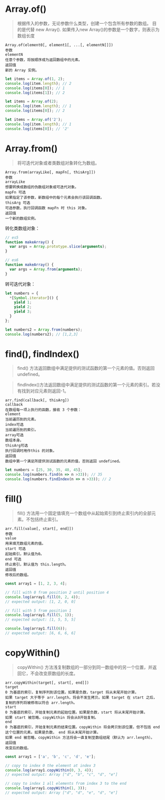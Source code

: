 # Array.of()
>根据传入的参数，无论参数什么类型，创建一个包含所有参数的数组。
>目的是代替 new Array().
>如果传入new Array()的参数是一个数字，则表示为数组长度
```
Array.of(element0[, element1[, ...[, elementN]]])
参数
elementN
任意个参数，将按顺序成为返回数组中的元素。
返回值
新的 Array 实例。
```

```js
let items = Array.of(1, 2);
console.log(item.length); // 2
console.log(items[0]); // 1
console.log(items[1]); // 2

let items = Array.of(2);
console.log(item.length); // 1
console.log(items[0]); // 2

let items = Array.of('2');
console.log(item.length); // 1
console.log(items[0]); // '2'
```

# Array.from()
>将可迭代对象或者类数组对象转化为数组。
```
Array.from(arrayLike[, mapFn[, thisArg]])
参数
arrayLike
想要转换成数组的伪数组对象或可迭代对象。
mapFn 可选
如果指定了该参数，新数组中的每个元素会执行该回调函数。
thisArg 可选
可选参数，执行回调函数 mapFn 时 this 对象。
返回值
一个新的数组实例。
```


转化类数组对象：
```js
// es5
function makeArray() {
  var args = Array.prototype.slice(arguments);
}

// es6
function makeArray() {
  var args = Array.from(arguments);
}
```
转可迭代对象：
```js
let numbers = {
  *[Symbol.iterator]() {
    yield 1;
    yield 2;
    yield 3;
  }
};

let numbers2 = Array.from(numbers);
console.log(numbers2); // [1,2,3]
```

# find(), findIndex()
>find() 方法返回数组中满足提供的测试函数的第一个元素的值。否则返回 undefined。

>findIndex()方法返回数组中满足提供的测试函数的第一个元素的索引。若没有找到对应元素则返回-1。
```参数
arr.find(callback[, thisArg])
callback
在数组每一项上执行的函数，接收 3 个参数：
element
当前遍历到的元素。
index可选
当前遍历到的索引。
array可选
数组本身。
thisArg可选
执行回调时用作this 的对象。
返回值
数组中第一个满足所提供测试函数的元素的值，否则返回 undefined。
```
```js
let numbers = [25, 30, 35, 40, 45];
console.log(numbers.find(n => n >33)); // 35
console.log(numbers.findIndex(n => n >33)); // 2
```

# fill()
>fill() 方法用一个固定值填充一个数组中从起始索引到终止索引内的全部元素。不包括终止索引。
```
arr.fill(value[, start[, end]])
参数
value
用来填充数组元素的值。
start 可选
起始索引，默认值为0。
end 可选
终止索引，默认值为 this.length。
返回值
修改后的数组。
```
```js
const array1 = [1, 2, 3, 4];

// fill with 0 from position 2 until position 4
console.log(array1.fill(0, 2, 4));
// expected output: [1, 2, 0, 0]

// fill with 5 from position 1
console.log(array1.fill(5, 1));
// expected output: [1, 5, 5, 5]

console.log(array1.fill(6));
// expected output: [6, 6, 6, 6]
```

# copyWithin()
>copyWithin() 方法浅复制数组的一部分到同一数组中的另一个位置，并返回它，不会改变原数组的长度。

```
arr.copyWithin(target[, start[, end]])
target
0 为基底的索引，复制序列到该位置。如果是负数，target 将从末尾开始计算。
如果 target 大于等于 arr.length，将会不发生拷贝。如果 target 在 start 之后，复制的序列将被修改以符合 arr.length。
start
0 为基底的索引，开始复制元素的起始位置。如果是负数，start 将从末尾开始计算。
如果 start 被忽略，copyWithin 将会从0开始复制。
end
0 为基底的索引，开始复制元素的结束位置。copyWithin 将会拷贝到该位置，但不包括 end 这个位置的元素。如果是负数， end 将从末尾开始计算。
如果 end 被忽略，copyWithin 方法将会一直复制至数组结尾（默认为 arr.length）。
返回值
改变后的数组。
```

```js
const array1 = ['a', 'b', 'c', 'd', 'e'];

// copy to index 0 the element at index 3
console.log(array1.copyWithin(0, 3, 4));
// expected output: Array ["d", "b", "c", "d", "e"]

// copy to index 1 all elements from index 3 to the end
console.log(array1.copyWithin(1, 3));
// expected output: Array ["d", "d", "e", "d", "e"]
```